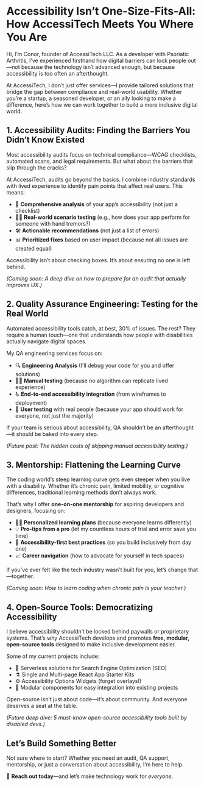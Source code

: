 
<!--
title: How AccessiTech Meets You Where You Are
description: Most ‘accessible’ tech fails disabled users. AccessiTech’s services (audits, QA, mentorship) fix that—because compliance isn’t enough. Here’s how we rebuild inclusion.
keywords: accessibility services, WCAG compliance, disability-inclusive design, accessibility audits, QA testing for accessibility, chronic pain coding tools, screen reader compatibility testing, open-source accessibility tools, disability mentorship in tech, accessible web development, #A11y, #DisabilityInnovation, #NothingAboutUsWithoutUs, #InclusiveDesign, #PsoriaticArthritisAwareness
date: 2025-04-03
categories: 
image: How-AccessiTech-Meets-You-Where-You-Are.png
imageAlt: Black text on pink background saying "Accessibility Isn't One-Size-Fits-All How AccessiTech Meets You Where You Are"
-->

# **Accessibility Isn’t One-Size-Fits-All: How AccessiTech Meets You Where You Are**  

Hi, I’m Conor, founder of AccessiTech LLC. As a developer with Psoriatic Arthritis, I’ve experienced firsthand how digital barriers can lock people out—not because the technology isn’t advanced enough, but because accessibility is too often an afterthought.  

At AccessiTech, I don’t just offer services—I provide tailored solutions that bridge the gap between compliance and real-world usability. Whether you’re a startup, a seasoned developer, or an ally looking to make a difference, here’s how we can work together to build a more inclusive digital world.  

## **1. Accessibility Audits: Finding the Barriers You Didn’t Know Existed**  

Most accessibility audits focus on technical compliance—WCAG checklists, automated scans, and legal requirements. But what about the barriers that slip through the cracks?  

At AccessiTech, audits go beyond the basics. I combine industry standards with lived experience to identify pain points that affect real users. This means:

* 🔬 **Comprehensive analysis** of your app’s accessibility (not just a checklist)
* 👩‍🔬 **Real-world scenario testing** (e.g., how does your app perform for someone with hand tremors?)  
* 🛠️ **Actionable recommendations** (not just a list of errors)
* 📊 **Prioritized fixes** based on user impact (because not all issues are created equal)

Accessibility isn’t about checking boxes. It’s about ensuring no one is left behind.  

*(Coming soon: A deep dive on how to prepare for an audit that actually improves UX.)*  

## **2. Quality Assurance Engineering: Testing for the Real World**  

Automated accessibility tools catch, at best, 30% of issues. The rest? They require a human touch—one that understands how people with disabilities actually navigate digital spaces.  

My QA engineering services focus on:  

* 🔍 **Engineering Analysis** (I'll debug your code for you and offer solutions)
* 👷‍♀️ **Manual testing** (because no algorithm can replicate lived experience)  
* ♿️ **End-to-end accessibility integration** (from wireframes to deployment)  
* 🧪 **User testing** with real people (because your app should work for everyone, not just the majority)

If your team is serious about accessibility, QA shouldn’t be an afterthought—it should be baked into every step.  

*(Future post: The hidden costs of skipping manual accessibility testing.)*  

## **3. Mentorship: Flattening the Learning Curve**  

The coding world’s steep learning curve gets even steeper when you live with a disability. Whether it’s chronic pain, limited mobility, or cognitive differences, traditional learning methods don’t always work.  

That’s why I offer **one-on-one mentorship** for aspiring developers and designers, focusing on:  

* 🧑‍💻 **Personalized learning plans** (because everyone learns differently)
* 💡 **Pro-tips from a pro** (let my countless hours of trial and error save you time)
* 🦾 **Accessibility-first best practices** (so you build inclusively from day one)  
* 📈 **Career navigation** (how to advocate for yourself in tech spaces)  

If you’ve ever felt like the tech industry wasn’t built for you, let’s change that—together.  

*(Coming soon: How to learn coding when chronic pain is your teacher.)*  

## **4. Open-Source Tools: Democratizing Accessibility**  

I believe accessibility shouldn’t be locked behind paywalls or proprietary systems. That’s why AccessiTech develops and promotes **free, modular, open-source tools** designed to make inclusive development easier.  

Some of my current projects include:  

* 🔭 Serverless solutions for Search Engine Optimization (SEO)
* ⚗️ Single and Multi-page React App Starter Kits
* ⚙️ Accessibility Options Widgets (forget overlays!)  
* 🧩 Modular components for easy integration into existing projects

Open-source isn’t just about code—it’s about community. And everyone deserves a seat at the table.  

*(Future deep dive: 5 must-know open-source accessibility tools built by disabled devs.)*  

## **Let’s Build Something Better**  

Not sure where to start? Whether you need an audit, QA support, mentorship, or just a conversation about accessibility, I’m here to help.  

📩 **Reach out today**—and let’s make technology work for *everyone*.
